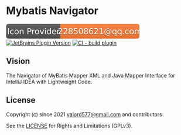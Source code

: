 Mybatis Navigator
======================

[![Icon Provider](.github/img/2.svg)](#)
[![JetBrains Plugin Version](https://img.shields.io/jetbrains/plugin/v/14213?label=Jetbrains%20Plugin)](https://plugins.jetbrains.com/plugin/14213-mybatis-navigator)
[![CI - build plugin](https://github.com/valord577/mybatis-navigator/actions/workflows/build_plugin.yaml/badge.svg)](https://github.com/valord577/mybatis-navigator/actions/workflows/build_plugin.yaml)

## Vision

The Navigator of MyBatis Mapper XML and Java Mapper Interface for IntelliJ IDEA with Lightweight Code.

## License

Copyright (c) since 2021 valord577@gmail.com and contributors.

See the [LICENSE](LICENSE) for Rights and Limitations (GPLv3).
